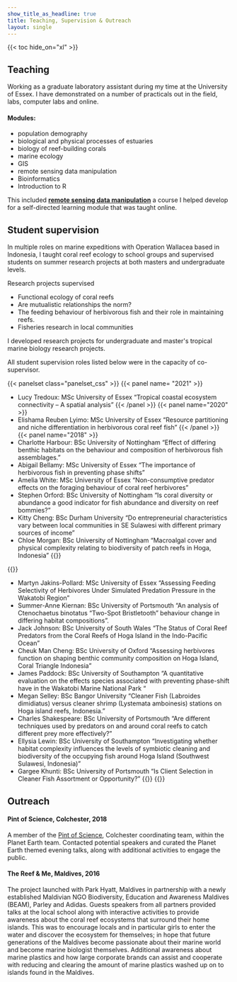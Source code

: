 ```yaml
---
show_title_as_headline: true
title: Teaching, Supervision & Outreach
layout: single
---
```


{{< toc hide_on="xl" >}}
## Teaching

Working as a graduate laboratory assistant during my time at the University of Essex. I have demonstrated on a number of practicals out in the field, labs, computer labs and online. 

#### Modules: 
  - population demography
  - biological and physical processes of estuaries
  - biology of reef-building corals
  - marine ecology
  - GIS
  - remote sensing data manipulation
  - Bioinformatics
  - Introduction to R

This included [**remote sensing data manipulation**](https://github.com/amysw13/Remote_sensing_GIS_coral_bleaching) a course I helped develop for a self-directed learning module that was taught online. 


## Student supervision

In multiple roles on marine expeditions with Operation Wallacea based in Indonesia, I taught coral reef ecology to school groups and supervised students on summer research projects at both masters and undergraduate levels.

Research projects supervised
  - Functional ecology of coral reefs
  - Are mutualistic relationships the norm?
  - The feeding behaviour of herbivorous fish and their role in maintaining reefs.
  - Fisheries research in local communities

I developed research projects for undergraduate and master's tropical marine biology research projects. 

All student supervision roles listed below were in the capacity of co-supervisor.

{{< panelset class="panelset_css" >}}
{{< panel name= "2021" >}}
  - Lucy Tredoux: MSc University of Essex “Tropical coastal ecosystem connectivity – A spatial analysis”
{{< /panel >}}
{{< panel name="2020" >}}
  - Elishama Reuben Lyimo: MSc University of Essex “Resource partitioning and niche differentiation in herbivorous coral reef fish”
{{< /panel >}}
{{< panel name="2018" >}}
  - Charlotte Harbour: BSc University of Nottingham “Effect of differing benthic habitats on the behaviour and composition of herbivorous fish assemblages.”
-	Abigail Bellamy: MSc University of Essex “The importance of herbivorous fish in preventing phase shifts”
-	Amelia White: MSc University of Essex “Non-consumptive predator effects on the foraging behaviour of coral reef herbivores”
-	Stephen Orford: BSc University of Nottingham “Is coral diversity or abundance a good indicator for fish abundance and diversity on reef bommies?”
-	Kitty Cheng: BSc Durham University “Do entrepreneurial characteristics vary between local communities in SE Sulawesi with different primary sources of income”
-	Chloe Morgan: BSc University of Nottingham “Macroalgal cover and physical complexity relating to biodiversity of patch reefs in Hoga, Indonesia”
{{</panel >}}

{{<panel name="2017">}}
-	Martyn Jakins-Pollard: MSc University of Essex “Assessing Feeding Selectivity of Herbivores Under Simulated Predation Pressure in the Wakatobi Region”
-	Summer-Anne Kiernan: BSc University of Portsmouth “An analysis of Ctenochaetus binotatus “Two-Spot Bristletooth” behaviour change in differing habitat compositions”.
-	Jack Johnson: BSc University of South Wales “The Status of Coral Reef Predators from the Coral Reefs of Hoga Island in the Indo-Pacific Ocean”
-	Cheuk Man Cheng: BSc University of Oxford “Assessing herbivores function on shaping benthic community composition on Hoga Island, Coral Triangle Indonesia”
-	James Paddock: BSc University of Southampton “A quantitative evaluation on the effects species associated with preventing phase-shift have in the Wakatobi Marine National Park “
-	Megan Selley: BSc Bangor University “Cleaner Fish (Labroides dimidiatus) versus cleaner shrimp (Lystemata amboinesis) stations on Hoga island reefs, Indonesia.”
-	Charles Shakespeare: BSc University of Portsmouth “Are different techniques used by predators on and around coral reefs to catch different prey more effectively?”
-	Ellysia Lewin: BSc University of Southampton “Investigating whether habitat complexity influences the levels of symbiotic cleaning and biodiversity of the occupying fish around Hoga Island (Southwest Sulawesi, Indonesia)”
-	Gargee Khunti: BSc University of Portsmouth “Is Client Selection in Cleaner Fish Assortment or Opportunity?”
{{</panel >}}
{{</panelset >}}

## Outreach


#### Pint of Science, Colchester, 2018

A member of the [Pint of Science](https://pintofscience.co.uk), Colchester coordinating team, within the Planet Earth team. Contacted potential speakers and curated the Planet Earth themed evening talks, along with additional activities to engage the public. 


#### The Reef & Me, Maldives, 2016

The project launched with Park Hyatt, Maldives in partnership with a newly established Maldivian NGO Biodiversity, Education and Awareness Maldives (BEAM), Parley and Adidas. Guests speakers from all partners provided talks at the local school along with interactive activities to provide awareness about the coral reef ecosystems that surround their home islands. This was to encourage locals and in particular girls to enter the water and discover the ecosystem for themselves; in hope that future generations of the Maldives become passionate about their marine world and become marine biologist themselves. Additional awareness about marine plastics and how large corporate brands can assist and cooperate with reducing and clearing the amount of marine plastics washed up on to islands found in the Maldives. 


